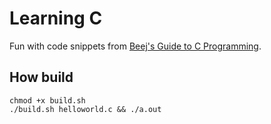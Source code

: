 # Learning C

Fun with code snippets from [Beej's Guide to C Programming](http://beej.us/guide/bgc).

## How build
```shell
chmod +x build.sh
./build.sh helloworld.c && ./a.out
```

